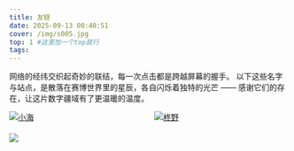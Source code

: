 ```yaml
---
title: 友链
date: 2025-09-13 00:40:51
cover: /img/s005.jpg
top: 1 #这里加一个top就行
tags:
---
```


<style>
.friend-link-row {
  display: flex;
  align-items: flex-start; /* 按内容顶部对齐 */
  gap: 20px; /* 友链项之间的间距 */
  margin-bottom: 20px;
}
.friend-link-item {
  flex: 1; /* 让每个友链项平分剩余空间 */
}
.friend-link-item img {
  max-width: 100px; /* 限制图片宽度，可根据需要调整 */
  height: auto;
}
</style>

网络的经纬交织起奇妙的联结，每一次点击都是跨越屏幕的握手。
以下这些名字与站点，是散落在赛博世界里的星辰，各自闪烁着独特的光芒 —— 感谢它们的存在，让这片数字疆域有了更温暖的温度。

<div class="friend-link-row">
  <!-- 小海的图片超链接 -->
  <div class="friend-link-item">
    <a href="https://norubias.site">
      <img src="/syy.github.io/img/dd002.jpg" alt="小海">
    </a>
  </div>

  <!-- 柊野的图片超链接 -->
  <div class="friend-link-item">
    <a href="https://zhongye1.github.io/">
      <img src="/syy.github.io/img/dd001.jpg" alt="柊野">
    </a>
  </div>
</div>

![](/syy.github.io/img/s010.jpeg)